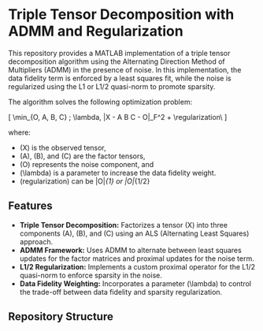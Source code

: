 # Triple Tensor Decomposition with ADMM and Regularization

This repository provides a MATLAB implementation of a triple tensor decomposition algorithm using the Alternating Direction Method of Multipliers (ADMM) in the presence of noise. In this implementation, the data fidelity term is enforced by a least squares fit, while the noise is regularized using the L1 or L1/2 quasi-norm to promote sparsity.

The algorithm solves the following optimization problem:

\[ \min_{O, A, B, C} \; \lambda\, \|X - A B C - O\|_F^2 + \regularization\ \]

where:
- \(X\) is the observed tensor,
- \(A\), \(B\), and \(C\) are the factor tensors,
- \(O\) represents the noise component, and
- \(\lambda\) is a parameter to increase the data fidelity weight.
- \(regularization\) can be \|O\|_{1} or \|O\|_{1/2}



## Features

- **Triple Tensor Decomposition:** Factorizes a tensor \(X\) into three components \(A\), \(B\), and \(C\) using an ALS (Alternating Least Squares) approach.
- **ADMM Framework:** Uses ADMM to alternate between least squares updates for the factor matrices and proximal updates for the noise term.
- **L1/2 Regularization:** Implements a custom proximal operator for the L1/2 quasi-norm to enforce sparsity in the noise.
- **Data Fidelity Weighting:** Incorporates a parameter \(\lambda\) to control the trade-off between data fidelity and sparsity regularization.

## Repository Structure

